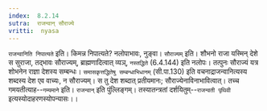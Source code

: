 ```yaml
---
index:  8.2.14
sutra:  राजन्वान् सौराज्ये
vritti:  nyasa
---
```


`राजन्वानिति निपात्यते` इति। किमन्न निपात्यते? नलोपाभावः, नुङ्वा। `सौराज्यम्` इति। शौभनो राजा यस्मिन् देशे स सुराजा, तद्भावः सौराज्यम्, ब्राह्मणादित्वात् व्यञ्, `नस्तद्धिते` (6.4.144) इति नलोपः। तत्पुनः सौराज्यं यत्र शोभनेन राज्ञा देशस्य सम्बन्धः। `समासकृत्तद्धितेषु सम्बन्धाभिधानम्` (सी.पा.130) इति वचनाद्राजन्वानित्यस्य शब्दस्य देश एव वाच्यः, न सौराज्यम्। स तु देश शब्दात् प्रतीयमानः; सौराज्येनाविनाभावित्वात्। तच्च गमयतीत्याह--`गम्यमाने` इति। `राजन्वान्` इति पुंल्लिङ्गम्। तस्यातन्त्रतां दर्शयितुम्--`राजन्वती पृथिवी` इत्यस्योदाहरणस्योपन्यासः।।

